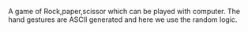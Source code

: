 A game of Rock,paper,scissor which can be played with computer.
The hand gestures are ASCII generated and here we use the random logic.

